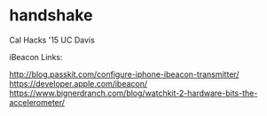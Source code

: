 # handshake
Cal Hacks '15 UC Davis

iBeacon Links:

http://blog.passkit.com/configure-iphone-ibeacon-transmitter/
https://developer.apple.com/ibeacon/
https://www.bignerdranch.com/blog/watchkit-2-hardware-bits-the-accelerometer/
